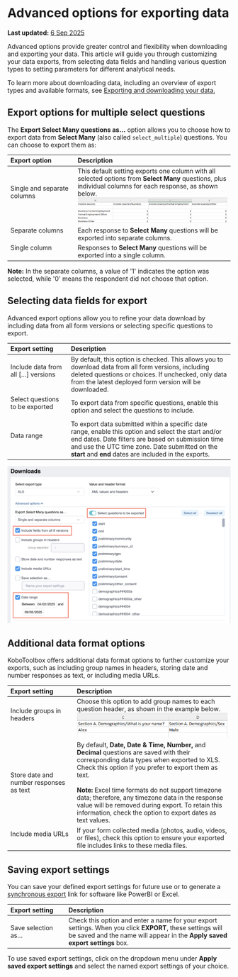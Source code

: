 # Advanced options for exporting data
**Last updated:** <a href="https://github.com/kobotoolbox/docs/blob/3c330f73a31b7c321784281b8f32bd00902bfe3d/source/advanced_export.md" class="reference">6 Sep 2025</a>

Advanced options provide greater control and flexibility when downloading and exporting your data. This article will guide you through customizing your data exports, from selecting data fields and handling various question types to setting parameters for different analytical needs.

<p class="note">
    To learn more about downloading data, including an overview of export types and available formats, see <a href="https://support.kobotoolbox.org/export_download.html?highlight=export">Exporting and downloading your data.</a>
</p>

## Export options for multiple select questions

The **Export Select Many questions as…** option allows you to choose how to export data from **Select Many** (also called `select_multiple`) questions. You can choose to export them as:

| **Export option**    | **Description**                                |
| :----------------- | :------------------------------------ |
| Single and separate columns &emsp;&emsp;&emsp;&emsp;&emsp;&emsp;              | This default setting exports one column with all selected options from <strong>Select Many</strong> questions, plus individual columns for each response, as shown below.<br> <img src="images/advanced_export/select_many_columns.png" alt="How to select many columns" width="500"/> |
| Separate columns &emsp;&emsp;&emsp;&emsp;&emsp;&emsp;     | Each response to <strong>Select Many</strong> questions will be exported into separate columns.                                  |
| Single column  &emsp;&emsp;&emsp;&emsp;&emsp;&emsp;         | Responses to <strong>Select Many</strong> questions will be exported into a single column.            |


<p class="note">
  <strong>Note:</strong> In the separate columns, a value of '1' indicates the option was selected, while '0' means the respondent did not choose that option.
</p>

## Selecting data fields for export

Advanced export options allow you to refine your data download by including data from all form versions or selecting specific questions to export.

| **Export setting**    | **Description**                                |
| :----------------- | :------------------------------------ |
| Include data from all […] versions &emsp;&emsp;&emsp;&emsp;&emsp;&emsp; | By default, this option is checked. This allows you to download data from all form versions, including deleted questions or choices. If unchecked, only data from the latest deployed form version will be downloaded. |
| Select questions to be exported &emsp;&emsp;&emsp;&emsp;&emsp;&emsp; | To export data from specific questions, enable this option and select the questions to include. |
| Data range &emsp;&emsp;&emsp;&emsp;&emsp;&emsp;| To export data submitted within a specific date range, enable this option and select the start and/or end dates. Date filters are based on submission time and use the UTC time zone. Date submitted on the <strong>start</strong> and <strong>end</strong> dates are included in the exports. |

![How to select data fields](images/advanced_export/select_data_fields.png)

## Additional data format options

KoboToolbox offers additional data format options to further customize your exports, such as including group names in headers, storing date and number responses as text, or including media URLs.

| **Export setting**    | **Description**                                |
| :----------------- | :------------------------------------ |
| Include groups in headers &emsp;&emsp;&emsp;&emsp;&emsp;&emsp; | Choose this option to add group names to each question header, as shown in the example below. ![Include groups in headers](images/advanced_export/group_headers2.png) | 
| Store date and number responses as text &emsp;&emsp;&emsp;&emsp;&emsp;&emsp; | By default, <strong>Date, Date & Time, Number,</strong> and <strong>Decimal</strong> questions are saved with their corresponding data types when exported to XLS. Check this option if you prefer to export them as text.<br><br><strong>Note:</strong> Excel time formats do not support timezone data; therefore, any timezone data in the response value will be removed during export. To retain this information, check the option to export dates as text values. |
| Include media URLs &emsp;&emsp;&emsp;&emsp;&emsp;&emsp; | If your form collected media (photos, audio, videos, or files), check this option to ensure your exported file includes links to these media files. |

## Saving export settings

You can save your defined export settings for future use or to generate a [synchronous export](https://support.kobotoolbox.org/synchronous_exports.html) link for software like PowerBI or Excel.

| **Export setting** | **Description**                                |
| :-------------------- | :------------------------------------ |
| Save selection as… &emsp;&emsp;&emsp;&emsp;&emsp;&emsp;| Check this option and enter a name for your export settings. When you click <strong>EXPORT</strong>, these settings will be saved and the name will appear in the <strong>Apply saved export settings</strong> box. | 

To use saved export settings, click on the dropdown menu under **Apply saved export settings** and select the named export settings of your choice.

